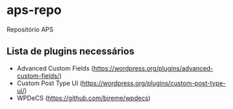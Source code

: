 # aps-repo
Repositório APS

## Lista de plugins necessários

* Advanced Custom Fields (https://wordpress.org/plugins/advanced-custom-fields/)
* Custom Post Type UI (https://wordpress.org/plugins/custom-post-type-ui/)
* WPDeCS (https://github.com/bireme/wpdecs)
